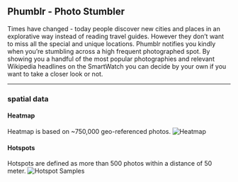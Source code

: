 ## Phumblr - Photo Stumbler

Times have changed - today people discover new cities and places in an explorative way  instead of reading travel guides. However they don’t want to miss all the special and unique locations. Phumblr notifies you kindly when you’re stumbling across a high frequent photographed spot. By showing you a handful of the most popular photographies and relevant Wikipedia headlines on the SmartWatch you can decide by your own if you want to take a closer look or not.

***

### spatial data

#### Heatmap
Heatmap is based on ~750,000 geo-referenced photos.
![Heatmap](https://raw.githubusercontent.com/teeschke/Phumblr-Server/master/images/heatmap.png "Heatmap")

#### Hotspots
Hotspots are defined as more than 500 photos within a distance of 50 meter.
![Hotspot Samples](https://raw.githubusercontent.com/teeschke/Phumblr-Server/master/images/hotspots_samples.png "Hotspot Samples (Hackesche Höfe & Checkpoint Charly)")
